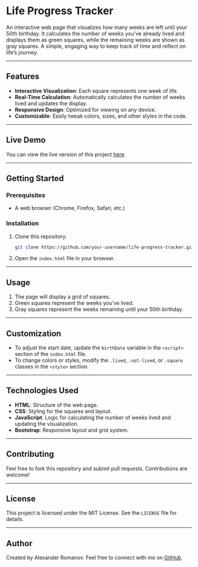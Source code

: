 # Life Progress Tracker

An interactive web page that visualizes how many weeks are left until your 50th birthday. It calculates the number of weeks you've already lived and displays them as green squares, while the remaining weeks are shown as gray squares. A simple, engaging way to keep track of time and reflect on life’s journey.

---

## Features
- **Interactive Visualization**: Each square represents one week of life.
- **Real-Time Calculation**: Automatically calculates the number of weeks lived and updates the display.
- **Responsive Design**: Optimized for viewing on any device.
- **Customizable**: Easily tweak colors, sizes, and other styles in the code.

---

## Live Demo
You can view the live version of this project [here](#).

---

## Getting Started

### Prerequisites
- A web browser (Chrome, Firefox, Safari, etc.)

### Installation
1. Clone this repository:
   ```bash
   git clone https://github.com/your-username/life-progress-tracker.git
   ```
2. Open the `index.html` file in your browser.

---

## Usage
1. The page will display a grid of squares.
2. Green squares represent the weeks you've lived.
3. Gray squares represent the weeks remaining until your 50th birthday.

---

## Customization
- To adjust the start date, update the `birthDate` variable in the `<script>` section of the `index.html` file.
- To change colors or styles, modify the `.lived`, `.not-lived`, or `.square` classes in the `<style>` section.

---

## Technologies Used
- **HTML**: Structure of the web page.
- **CSS**: Styling for the squares and layout.
- **JavaScript**: Logic for calculating the number of weeks lived and updating the visualization.
- **Bootstrap**: Responsive layout and grid system.

---

## Contributing
Feel free to fork this repository and submit pull requests. Contributions are welcome!

---

## License
This project is licensed under the MIT License. See the `LICENSE` file for details.

---

## Author
Created by Alexander Romanov. Feel free to connect with me on [GitHub](https://github.com/your-username).

